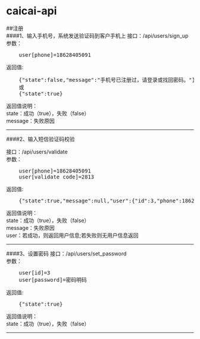 caicai-api
==========
##注册  
####1、输入手机号，系统发送验证码到客户手机上
接口：/api/users/sign_up  
参数：
<pre>
	user[phone]=18628405091
</pre>  

返回值:  
<pre>
	{"state":false,"message":"手机号已注册过，请登录或找回密码。"}  
	或  
	{"state":true}
</pre>  
返回值说明：  
state：成功（true），失败（false）  
message：失败原因  


----
####2、输入短信验证码校验

接口：/api/users/validate  
参数：
<pre>
	user[phone]=18628405091  
	user[validate_code]=2813
</pre>  
返回值:  
<pre>
	{"state":true,"message":null,"user":{"id":3,"phone":18628405091}}
</pre>  
返回值说明：  
state：成功（true），失败（false）  
message：失败原因  
user：若成功，则返回用户信息;若失败则无用户信息返回

----
####3、设置密码
接口：/api/users/set_password  
参数：
<pre>
	user[id]=3  
	user[password]=密码明码
</pre>  
返回值:  
<pre>
	{"state":true}
</pre>  
返回值说明：  
state：成功（true），失败（false）  

----

